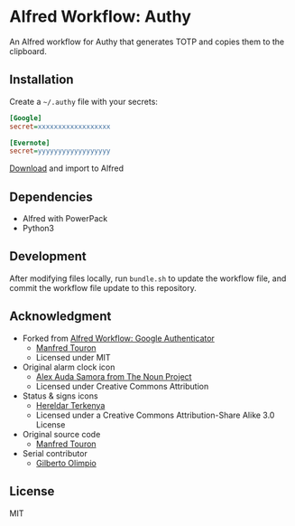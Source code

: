 Alfred Workflow: Authy
======================

An Alfred workflow for Authy that generates TOTP and copies them to the clipboard.


Installation
------------

Create a `~/.authy` file with your secrets:

```ini
[Google]
secret=xxxxxxxxxxxxxxxxxx

[Evernote]
secret=yyyyyyyyyyyyyyyyyy
```

[Download](https://github.com/stevelacey/alfred-workflow-authy/raw/main/Authy.alfredworkflow) and import to Alfred


Dependencies
------------

- Alfred with PowerPack
- Python3


Development
-----------

After modifying files locally, run `bundle.sh` to update the workflow file, and
commit the workflow file update to this repository.


Acknowledgment
--------------

- Forked from [Alfred Workflow: Google Authenticator](https://github.com/moul/alfred-workflow-gauth)
  - [Manfred Touron](https://github.com/moul)
  - Licensed under MIT
- Original alarm clock icon
  - [Alex Auda Samora from The Noun Project](http://thenounproject.com/razerk/)
  - Licensed under Creative Commons Attribution
- Status & signs icons
  - [Hereldar Terkenya](http://hereldar.deviantart.com/)
  - Licensed under a Creative Commons Attribution-Share Alike 3.0 License
- Original source code
  - [Manfred Touron](https://github.com/moul)
- Serial contributor
  - [Gilberto Olimpio](https://github.com/golimpio)


License
-------

MIT
